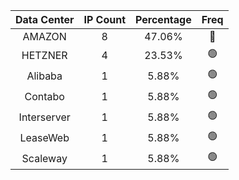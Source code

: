 | Data Center | IP Count | Percentage | Freq |
|:------------:|:--------:|:-----------:|:-----:|
| AMAZON | 8 | 47.06% | 🔴 |
| HETZNER | 4 | 23.53% | 🟢 |
| Alibaba | 1 | 5.88% | 🟢 |
| Contabo | 1 | 5.88% | 🟢 |
| Interserver | 1 | 5.88% | 🟢 |
| LeaseWeb | 1 | 5.88% | 🟢 |
| Scaleway | 1 | 5.88% | 🟢 |